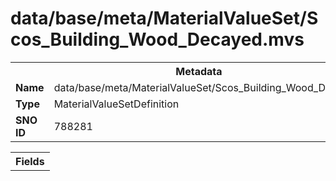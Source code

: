 <h1>data/base/meta/MaterialValueSet/Scos_Building_Wood_Decayed.mvs</h1><table><tr><th colspan="100%">Metadata</th></tr><tr><td><b>Name</b></td><td>data/base/meta/MaterialValueSet/Scos_Building_Wood_Decayed.mvs</td></tr><tr><td><b>Type</b></td><td>MaterialValueSetDefinition</td></tr><tr><td><b>SNO ID</b></td><td>788281</td></tr></table>

<table><tr><th colspan="100%">Fields</th></tr></table>

